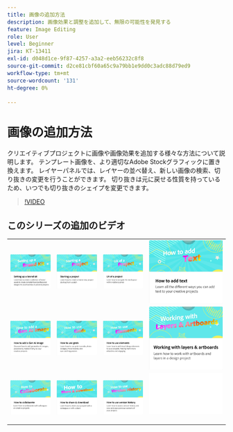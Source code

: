 ```yaml
---
title: 画像の追加方法
description: 画像効果と調整を追加して、無限の可能性を発見する
feature: Image Editing
role: User
level: Beginner
jira: KT-13411
exl-id: d048d1ce-9f87-4257-a3a2-eeb56232c8f8
source-git-commit: d2ce81cbf60a65c9a79bb1e9dd0c3adc88d79ed9
workflow-type: tm+mt
source-wordcount: '131'
ht-degree: 0%

---
```


# 画像の追加方法

クリエイティブプロジェクトに画像や画像効果を追加する様々な方法について説明します。 テンプレート画像を、より適切なAdobe Stockグラフィックに置き換えます。 レイヤーパネルでは、レイヤーの並べ替え、新しい画像の検索、切り抜きの変更を行うことができます。 切り抜きは元に戻せる性質を持っているため、いつでも切り抜きのシェイプを変更できます。

>[!VIDEO](https://video.tv.adobe.com/v/3420226?quality=12&learn=on&hidetitle=true)

## このシリーズの追加のビデオ

<table style="table-layout:fixed">
<tr>
 <td>
      <a href="brand.md">
         <img alt="ブランドキットの設定" src="assets/brand.png" />
      </a>
  </td>
   <td>
      <a href="new-project.md">
         <img alt="プロジェクトの開始" src="assets/starting-a-project.png" />
      </a>
  </td>
   <td>
      <a href="workspace.md">
         <img alt="プロジェクトのUX" src="assets/workspace.png" />
      </a>
  </td>
  <td>
      <a href="text-effects.md">
         <img alt="テキストの追加方法" src="assets/text-effects.png" />
      </a>
  </td>
</tr>
<tr>
  <td>
      <a href="add-gen-ai-image.md">
         <img alt="Gen AI画像の追加方法" src="assets/gen-ai-image.png" />
      </a>
  </td>
   <td>
      <a href="grids.md">
         <img alt="グリッドの使用方法" src="assets/grids.png" />
      </a>
  </td>
   <td>
         <a href="add-design-assets.md">
            <img alt="エレメントの使用方法" src="assets/design-assets.png" />
         </a>
   </td>
   <td>
         <a href="layers.md">
            <img alt="レイヤーとアートボードの操作" src="assets/layers.png" />
         </a>
   </td>
</tr>
<tr>
   <td>
   <a href="collaborate.md">
      <img alt="共同作業の方法" src="assets/collaborate.png" />
   </a>
   </td>
   <td>
   <a href="share.md">
      <img alt="共有とダウンロードの方法" src="assets/share.png" />
   </a>
   </td>
   <td>
   <a href="version-history.md">
      <img alt="バージョン履歴の使用方法" src="assets/version-history.png" />
   </a>
   </td>
   <td>
      <img alt="スペーサー" src="../assets/Whitespacer.png" />
      <div>
      <br>
   </td>
</tr>
</table>
